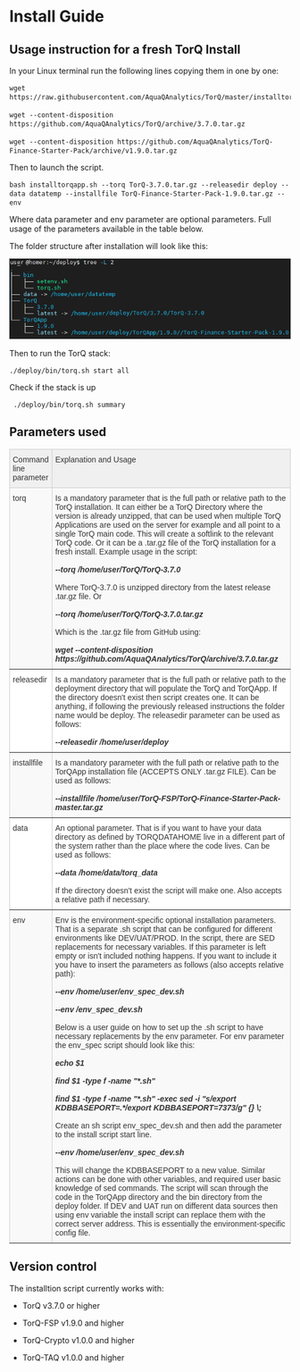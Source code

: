 Install Guide
===============

## Usage instruction for a fresh TorQ Install


In your Linux terminal run the following lines copying them in one by one:

    wget https://raw.githubusercontent.com/AquaQAnalytics/TorQ/master/installtorqapp.sh

    wget --content-disposition https://github.com/AquaQAnalytics/TorQ/archive/3.7.0.tar.gz

    wget --content-disposition https://github.com/AquaQAnalytics/TorQ-Finance-Starter-Pack/archive/v1.9.0.tar.gz

Then to launch the script.

    bash installtorqapp.sh --torq TorQ-3.7.0.tar.gz --releasedir deploy --data datatemp --installfile TorQ-Finance-Starter-Pack-1.9.0.tar.gz --env 

Where data parameter and env parameter are optional parameters.
Full usage of the parameters available in the table below.

The folder structure after installation will look like this:

![Install_structure](../graphics/Installscript_folder_structure.png)

Then to run the TorQ stack:

    ./deploy/bin/torq.sh start all

Check if the stack is up 

     ./deploy/bin/torq.sh summary


## Parameters used

<style type="text/css">
.tg  {border-collapse:collapse;border-color:#ccc;border-spacing:0;}
.tg td{background-color:#fff;border-color:#ccc;border-style:solid;border-width:1px;color:#333;
  font-family:Arial, sans-serif;font-size:14px;overflow:hidden;padding:10px 5px;word-break:normal;}
.tg th{background-color:#f0f0f0;border-color:#ccc;border-style:solid;border-width:1px;color:#333;
  font-family:Arial, sans-serif;font-size:14px;font-weight:normal;overflow:hidden;padding:10px 5px;word-break:normal;}
.tg .tg-0pky{border-color:inherit;text-align:left;vertical-align:top}
.tg .tg-btxf{background-color:#f9f9f9;border-color:inherit;text-align:left;vertical-align:top}
</style>
<table class="tg">
<thead>
  <tr>
    <th class="tg-0pky">Command line parameter</th>
    <th class="tg-0pky">Explanation and Usage</th>
  </tr>
</thead>
<tbody>
  <tr>
    <td class="tg-btxf">torq</td>
    <td class="tg-btxf">Is a mandatory parameter that is the full path or relative path to the TorQ installation. It can either be a TorQ Directory where the version is already unzipped, that can be used when multiple TorQ Applications are used on the server for example and all point to a single TorQ main code. This will create a softlink to the relevant TorQ code. Or it can be a .tar.gz file of the TorQ installation for a fresh install. Example usage in the script:<br><br><span style="font-weight:bold;font-style:italic"> --torq /home/user/TorQ/TorQ-3.7.0</span><br><br>Where TorQ-3.7.0 is unzipped directory from the latest release .tar.gz file. Or <br><br><span style="font-weight:bold;font-style:italic">--torq /home/user/TorQ/TorQ-3.7.0.tar.gz </span><br><br>Which is the .tar.gz file from GitHub using: <br><br><span style="font-weight:bold;font-style:italic">wget --content-disposition https://github.com/AquaQAnalytics/TorQ/archive/3.7.0.tar.gz</span></td>
  </tr>
  <tr>
    <td class="tg-0pky">releasedir</td>
    <td class="tg-0pky">Is a mandatory parameter that is the full path or relative path to the deployment directory that will populate the TorQ and TorQApp. If the directory doesn't exist then script creates one. It can be anything, if following the previously released instructions the folder name would be deploy. The releasedir parameter can be used as follows: <br><br><span style="font-weight:bold;font-style:italic">--releasedir /home/user/deploy</span></td>
  </tr>
  <tr>
    <td class="tg-btxf">installfile</td>
    <td class="tg-btxf">Is a mandatory parameter with the full path or relative path to the TorQApp installation file (ACCEPTS ONLY .tar.gz FILE). Can be used as follows:<br><br> <span style="font-weight:bold;font-style:italic">--installfile /home/user/TorQ-FSP/TorQ-Finance-Starter-Pack-master.tar.gz</span></td>
  </tr>
  <tr>
    <td class="tg-0pky">data</td>
    <td class="tg-0pky">An optional parameter. That is if you want to have your data directory as defined by TORQDATAHOME live in a different part of the system rather than the place where the code lives. Can be used as follows:<br><br><span style="font-weight:bold;font-style:italic">--data /home/data/torq_data </span><br><br>If the directory doesn't exist the script will make one. Also accepts a relative path if necessary.</td>
  </tr>
  <tr>
    <td class="tg-btxf">env</td>
    <td class="tg-btxf">Env is the environment-specific optional installation parameters. That is a separate .sh script that can be configured for different environments like DEV/UAT/PROD. In the script, there are SED replacements for necessary variables. If this parameter is left empty or isn't included nothing happens. If you want to include it you have to insert the parameters as follows (also accepts relative path): <br><br><span style="font-weight:bold;font-style:italic">--env /home/user/env_spec_dev.sh</span><br><br><span style="font-weight:bold;font-style:italic">--env /env_spec_dev.sh</span><br><br>Below is a user guide on how to set up the .sh script to have necessary replacements by the env parameter. For env parameter the env_spec script should look like this:<br><br><span style="font-weight:bold;font-style:italic"> echo $1</span><br><br><span style="font-weight:bold;font-style:italic">find $1 -type f -name "*.sh"</span><br><br><span style="font-weight:bold;font-style:italic">find $1 -type f -name "*.sh" -exec sed -i "s/export KDBBASEPORT=.*/export KDBBASEPORT=7373/g" {} \;</span><br><br>Create an sh script env_spec_dev.sh and then add the parameter to the install script start line.<br><br><span style="font-weight:bold;font-style:italic">--env /home/user/env_spec_dev.sh </span><br><br>This will change the KDBBASEPORT to a new value. Similar actions can be done with other variables, and required user basic knowledge of sed commands. The script will scan through the code in the TorQApp directory and the bin directory from the deploy folder. If DEV and UAT run on different data sources then using env variable the install script can replace them with the correct server address. This is essentially the environment-specific config file.</td>
  </tr>
</tbody>
</table>

## Version control

The installtion script currently works with:

- TorQ v3.7.0 or higher

- TorQ-FSP v1.9.0 and higher

- TorQ-Crypto v1.0.0 and higher

- TorQ-TAQ v1.0.0 and higher
